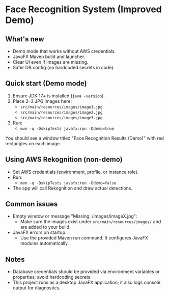 # Face Recognition System (Improved Demo)

## What's new
- Demo mode that works without AWS credentials.
- JavaFX Maven build and launcher.
- Clear UI even if images are missing.
- Safer DB config (no hardcoded secrets in code).

## Quick start (Demo mode)
1. Ensure JDK 17+ is installed (`java -version`).
2. Place 2–3 JPG images here:
   - `src/main/resources/images/image1.jpg`
   - `src/main/resources/images/image2.jpg`
   - `src/main/resources/images/image3.jpg`
3. Run:
   - `mvn -q -DskipTests javafx:run -Ddemo=true`

You should see a window titled "Face Recognition Results (Demo)" with red rectangles on each image.

## Using AWS Rekognition (non-demo)
- Set AWS credentials (environment, profile, or instance role).
- Run:
  - `mvn -q -DskipTests javafx:run -Ddemo=false`
- The app will call Rekognition and draw actual detections.

## Common issues
- Empty window or message "Missing: /images/imageX.jpg":
  - Make sure the images exist under `src/main/resources/images/` and are added to your build.
- JavaFX errors on startup:
  - Use the provided Maven run command. It configures JavaFX modules automatically.

## Notes
- Database credentials should be provided via environment variables or properties; avoid hardcoding secrets.
- This project runs as a desktop JavaFX application; it also logs console output for diagnostics.
